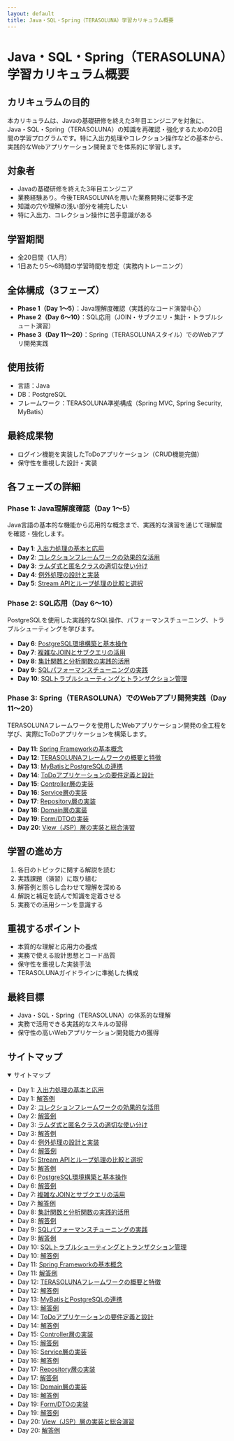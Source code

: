```yaml
---
layout: default
title: Java・SQL・Spring（TERASOLUNA）学習カリキュラム概要
---
```

# Java・SQL・Spring（TERASOLUNA）学習カリキュラム概要

## カリキュラムの目的
本カリキュラムは、Javaの基礎研修を終えた3年目エンジニアを対象に、Java・SQL・Spring（TERASOLUNA）の知識を再確認・強化するための20日間の学習プログラムです。特に入出力処理やコレクション操作などの基本から、実践的なWebアプリケーション開発までを体系的に学習します。

## 対象者
- Javaの基礎研修を終えた3年目エンジニア
- 業務経験あり。今後TERASOLUNAを用いた業務開発に従事予定
- 知識の穴や理解の浅い部分を補完したい
- 特に入出力、コレクション操作に苦手意識がある

## 学習期間
- 全20日間（1人月）
- 1日あたり5〜6時間の学習時間を想定（実務内トレーニング）

## 全体構成（3フェーズ）
- **Phase 1（Day 1〜5）**：Java理解度確認（実践的なコード演習中心）
- **Phase 2（Day 6〜10）**：SQL応用（JOIN・サブクエリ・集計・トラブルシュート演習）
- **Phase 3（Day 11〜20）**：Spring（TERASOLUNAスタイル）でのWebアプリ開発実践

## 使用技術
- 言語：Java
- DB：PostgreSQL
- フレームワーク：TERASOLUNA準拠構成（Spring MVC, Spring Security, MyBatis）

## 最終成果物
- ログイン機能を実装したToDoアプリケーション（CRUD機能完備）
- 保守性を重視した設計・実装

## 各フェーズの詳細

### Phase 1: Java理解度確認（Day 1〜5）
Java言語の基本的な機能から応用的な概念まで、実践的な演習を通じて理解度を確認・強化します。

- **Day 1**: <a href="phase1/day1">入出力処理の基本と応用 </a>
- **Day 2**: <a href="phase1/day2">コレクションフレームワークの効果的な活用</a>
- **Day 3**: <a href="phase1/day3">ラムダ式と匿名クラスの適切な使い分け</a>
- **Day 4**: <a href="phase1/day4">例外処理の設計と実装</a>
- **Day 5**: <a href="phase1/day5">Stream APIとループ処理の比較と選択</a>

### Phase 2: SQL応用（Day 6〜10）
PostgreSQLを使用した実践的なSQL操作、パフォーマンスチューニング、トラブルシューティングを学びます。

- **Day 6**: <a href="phase2/day6">PostgreSQL環境構築と基本操作</a>
- **Day 7**: <a href="phase2/day7">複雑なJOINとサブクエリの活用</a>
- **Day 8**: <a href="phase2/day8">集計関数と分析関数の実践的活用</a>
- **Day 9**: <a href="phase2/day9">SQLパフォーマンスチューニングの実践</a>
- **Day 10**: <a href="phase2/day10">SQLトラブルシューティングとトランザクション管理</a>

### Phase 3: Spring（TERASOLUNA）でのWebアプリ開発実践（Day 11〜20）
TERASOLUNAフレームワークを使用したWebアプリケーション開発の全工程を学び、実際にToDoアプリケーションを構築します。

- **Day 11**: <a href="phase3/day11">Spring Frameworkの基本概念</a>
- **Day 12**: <a href="phase3/day12">TERASOLUNAフレームワークの概要と特徴</a>
- **Day 13**: <a href="phase3/day13">MyBatisとPostgreSQLの連携</a>
- **Day 14**: <a href="phase3/day14">ToDoアプリケーションの要件定義と設計</a>
- **Day 15**: <a href="phase3/day15">Controller層の実装</a>
- **Day 16**: <a href="phase3/day16">Service層の実装</a>
- **Day 17**: <a href="phase3/day17">Repository層の実装</a>
- **Day 18**: <a href="phase3/day18">Domain層の実装</a>
- **Day 19**: <a href="phase3/day19">Form/DTOの実装</a>
- **Day 20**: <a href="phase3/day20">View（JSP）層の実装と総合演習</a>

## 学習の進め方
1. 各日のトピックに関する解説を読む
2. 実践課題（演習）に取り組む
3. 解答例と照らし合わせて理解を深める
4. 解説と補足を読んで知識を定着させる
5. 実務での活用シーンを意識する

## 重視するポイント
- 本質的な理解と応用力の養成
- 実務で使える設計思想とコード品質
- 保守性を重視した実装手法
- TERASOLUNAガイドラインに準拠した構成

## 最終目標
- Java・SQL・Spring（TERASOLUNA）の体系的な理解
- 実務で活用できる実践的なスキルの習得
- 保守性の高いWebアプリケーション開発能力の獲得

## サイトマップ
<details open><summary>サイトマップ</summary>

<ul>
<li>Day 1: <a href="phase1/day1">入出力処理の基本と応用 </a></li>
<li>Day 1: <a href="phase1/answers/day1">解答例</a></li>
<li>Day 2: <a href="phase1/day2">コレクションフレームワークの効果的な活用</a></li>
<li>Day 2: <a href="phase1/answers/day2">解答例</a></li>
<li>Day 3: <a href="phase1/day3">ラムダ式と匿名クラスの適切な使い分け</a></li>
<li>Day 3: <a href="phase1/answers/day3">解答例</a></li>
<li>Day 4: <a href="phase1/day4">例外処理の設計と実装</a></li>
<li>Day 4: <a href="phase1/answers/day4">解答例</a></li>
<li>Day 5: <a href="phase1/day5">Stream APIとループ処理の比較と選択</a></li>
<li>Day 5: <a href="phase1/answers/day5">解答例</a></li>

<li>Day 6: <a href="phase2/day6">PostgreSQL環境構築と基本操作</a></li>
<li>Day 6: <a href="phase2/answers/day6">解答例</a></li>
<li>Day 7: <a href="phase2/day7">複雑なJOINとサブクエリの活用</a></li>
<li>Day 7: <a href="phase2/answers/day7">解答例</a></li>
<li>Day 8: <a href="phase2/day8">集計関数と分析関数の実践的活用</a></li>
<li>Day 8: <a href="phase2/answers/day8">解答例</a></li>
<li>Day 9: <a href="phase2/day9">SQLパフォーマンスチューニングの実践</a></li>
<li>Day 9: <a href="phase2/answers/day9">解答例</a></li>
<li>Day 10: <a href="phase2/day10">SQLトラブルシューティングとトランザクション管理</a></li>
<li>Day 10: <a href="phase2/answers/day10">解答例</a></li>

<li>Day 11: <a href="phase3/day11">Spring Frameworkの基本概念</a></li>
<li>Day 11: <a href="phase3/answers/day11">解答例</a></li>
<li>Day 12: <a href="phase3/day12">TERASOLUNAフレームワークの概要と特徴</a></li>
<li>Day 12: <a href="phase3/answers/day12">解答例</a></li>
<li>Day 13: <a href="phase3/day13">MyBatisとPostgreSQLの連携</a></li>
<li>Day 13: <a href="phase3/answers/day13">解答例</a></li>
<li>Day 14: <a href="phase3/day14">ToDoアプリケーションの要件定義と設計</a></li>
<li>Day 14: <a href="phase3/answers/day14">解答例</a></li>
<li>Day 15: <a href="phase3/day15">Controller層の実装</a></li>
<li>Day 15: <a href="phase3/answers/day15">解答例</a></li>
<li>Day 16: <a href="phase3/day16">Service層の実装</a></li>
<li>Day 16: <a href="phase3/answers/day16">解答例</a></li>
<li>Day 17: <a href="phase3/day17">Repository層の実装</a></li>
<li>Day 17: <a href="phase3/answers/day17">解答例</a></li>
<li>Day 18: <a href="phase3/day18">Domain層の実装</a></li>
<li>Day 18: <a href="phase3/answers/day18">解答例</a></li>
<li>Day 19: <a href="phase3/day19">Form/DTOの実装</a></li>
<li>Day 19: <a href="phase3/answers/day19">解答例</a></li>
<li>Day 20: <a href="phase3/day20">View（JSP）層の実装と総合演習</a></li>
<li>Day 20: <a href="phase3/answers/day20">解答例</a></li>
</ul>
</details>